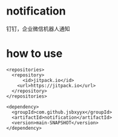 # notification
钉钉，企业微信机器人通知

# how to use
```
<repositories>
  <repository>
	  <id>jitpack.io</id>
    <url>https://jitpack.io</url>
  </repository>
</repositories>

<dependency>
  <groupId>com.github.jsbxyyx</groupId>
  <artifactId>notification</artifactId>
  <version>main-SNAPSHOT</version>
</dependency>
```
